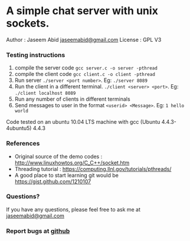# A simple chat server with unix sockets.

Author : Jaseem Abid <jaseemabid@gmail.com>
License : GPL V3

### Testing instructions

1. compile the server code `gcc server.c -o server -pthread`
2. compile the client code `gcc client.c -o client -pthread`
3. Run server `./server <port number>`. Eg: `./server 8089`
4. Run the client in a different terminal. `./client <server> <port>`. Eg: `./client localhost 8089`
5. Run any number of clients in different terminals
6. Send messages to user<n> in the format `<userid> <Message>`. Eg: `1 hello world`

Code tested on an ubuntu 10.04 LTS machine with gcc (Ubuntu 4.4.3-4ubuntu5) 4.4.3

### References

* Original source of the demo codes : http://www.linuxhowtos.org/C_C++/socket.htm
* Threading tutorial : https://computing.llnl.gov/tutorials/pthreads/
* A good place to start learning git would be https://gist.github.com/1210107

### Questions?

If you have any questions, please feel free to ask me at <jaseemabid@gmail.com>

### Report bugs at [github](/jaseemabid/Networks-Lab/issues)
